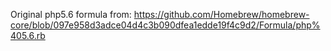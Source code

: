 Original php5.6 formula from: https://github.com/Homebrew/homebrew-core/blob/097e958d3adce04d4c3b090dfea1edde19f4c9d2/Formula/php%405.6.rb
